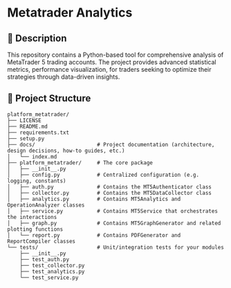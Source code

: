 # Metatrader Analytics

## 🔹 Description 
This repository contains a Python-based tool for comprehensive analysis of MetaTrader 5 trading accounts. The project provides advanced statistical metrics, performance visualization, for traders seeking to optimize their strategies through data-driven insights.

## 🔹 Project Structure

```
platform_metatrader/
├── LICENSE
├── README.md
├── requirements.txt
├── setup.py
├── docs/                    # Project documentation (architecture, design decisions, how-to guides, etc.)
│   └── index.md
├── platform_metatrader/     # The core package
│   ├── __init__.py
│   ├── config.py            # Centralized configuration (e.g. logging, constants)
│   ├── auth.py              # Contains the MT5Authenticator class
│   ├── collector.py         # Contains the MT5DataCollector class
│   ├── analytics.py         # Contains MT5Analytics and OperationAnalyzer classes
│   ├── service.py           # Contains MT5Service that orchestrates the interactions
│   ├── graph.py             # Contains MT5GraphGenerator and related plotting functions
│   └── report.py            # Contains PDFGenerator and ReportCompiler classes 
└── tests/                   # Unit/integration tests for your modules
    ├── __init__.py
    ├── test_auth.py
    ├── test_collector.py
    ├── test_analytics.py
    └── test_service.py

```

